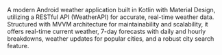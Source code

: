A modern Android weather application built in Kotlin with Material Design, utilizing a RESTful API (WeatherAPI) for accurate, real-time weather data. Structured with MVVM architecture for maintainability and scalability, it offers real-time current weather, 7-day forecasts with daily and hourly breakdowns, weather updates for popular cities, and a robust city search feature.

